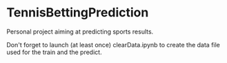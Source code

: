 # TennisBettingPrediction

Personal project aiming at predicting sports results.

Don't forget to launch (at least once) clearData.ipynb to create the data file used for the train and the predict.  
